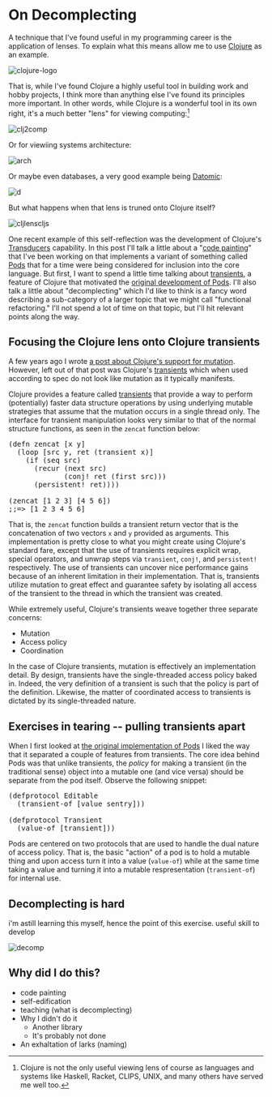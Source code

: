 # On Decomplecting

A technique that I've found useful in my programming career is the application of lenses.  To explain what this means allow me to use [Clojure](http://www.clojure.org) as an example.

![clojure-logo](https://farm9.staticflickr.com/8638/16548618428_8a14452fc2_o_d.png)

That is, while I've found Clojure a highly useful tool in building work and hobby projects, I think more than anything else I've found its principles more important.  In other words, while Clojure is a wonderful tool in its own right, it's a much better "lens" for viewing computing:[^others]

![clj2comp](https://farm9.staticflickr.com/8566/16734968101_172cf52eef_d.jpg)

Or for viewiing systems architecture:

![arch](https://farm9.staticflickr.com/8636/16710288236_1f4eb6d949_o_d.png)

Or maybe even databases, a very good example being [Datomic](http://www.datomic.com):

![d](https://farm9.staticflickr.com/8590/16116224773_7328432de5_o_d.png)

But what happens when that lens is truned onto Clojure itself?

![cljlenscljs](https://farm9.staticflickr.com/8639/16736176715_4ce2116a32_o_d.png)

One recent example of this self-reflection was the development of Clojure's [Transducers](http://blog.cognitect.com/blog/2014/8/6/transducers-are-coming) capability.  In this post I'll talk a little about a "[code painting](http://blog.fogus.me/2015/02/16/code-painting/)" that I've been working on that implements a variant of something called [Pods](http://www.infoq.com/interviews/hickey-clojure-protocols) that for a time were being considered for inclusion into the core language.  But first, I want to spend a little time talking about [transients](http://clojure.org/transients), a feature of Clojure that motivated the [original development of Pods](https://gist.github.com/richhickey/306174).  I'll also talk a little about "decomplecting" which I'd like to think is a fancy word describing a sub-category of a larger topic that we might call "functional refactoring."  I'll not spend a lot of time on that topic, but I'll hit relevant points along the way.

[^others]: Clojure is not the only useful viewing lens of course as languages and systems like Haskell, Racket, CLIPS, UNIX, and many others have served me well too.

## Focusing the Clojure lens onto Clojure transients

A few years ago I wrote [a post about Clojure's support for mutation](http://blog.fogus.me/2011/07/12/no-stinking-mutants/).  However, left out of that post was Clojure's [transients](http://clojure.org/transients) which when used according to spec do not look like mutation as it typically manifests.  

Clojure provides a feature called [transients](http://clojure.org/transients) that provide a way to perform (potentially) faster data structure operations by using underlying mutable strategies that assume that the mutation occurs in a single thread only. The interface for transient manipulation looks very similar to that of the normal structure functions, as seen in the `zencat` function below:

<pre class="prettyprint lang-clj">
(defn zencat [x y] 
  (loop [src y, ret (transient x)]
    (if (seq src) 
      (recur (next src) 
             (conj! ret (first src)))
      (persistent! ret))))
    
(zencat [1 2 3] [4 5 6])
;;=> [1 2 3 4 5 6]
</pre>

That is, the `zencat` function builds a transient return vector that is the concatenation of two vectors `x` and `y` provided as arguments.  This implementation is pretty close to what you might create using Clojure's standard fare, except that the use of transients requires explicit wrap, special operators, and unwrap steps via `transient`, `conj!`, and `persistent!` respectively.  The use of transients can uncover nice performance gains because of an inherent limitation in their implementation.  That is, transients utilize mutation to great effect and guarantee safety by isolating all access of the transient to the thread in which the transient was created.

While extremely useful, Clojure's transients weave together three separate concerns:

 - Mutation
 - Access policy
 - Coordination

In the case of Clojure transients, mutation is effectively an implementation detail.  By design, transients have the single-threaded access policy baked in.  Indeed, the very definition of a transient is such that the policy is part of the definition.  Likewise, the matter of coordinated access to transients is dictated by its single-threaded nature.

## Exercises in tearing -- pulling transients apart

When I first looked at [the original implementation of Pods](https://gist.github.com/richhickey/306174) I liked the way that it separated a couple of features from transients.  The core idea behind Pods was that unlike transients, the *policy* for making a transient (in the traditional sense) object into a mutable one (and vice versa) should be separate from the pod itself.  Observe the following snippet:

<pre class="prettyprint lang-clj">
(defprotocol Editable
  (transient-of [value sentry]))
 
(defprotocol Transient
  (value-of [transient]))
</pre>

Pods are centered on two protocols that are used to handle the dual nature of access policy.  That is, the basic "action" of a pod is to hold a mutable thing and upon access turn it into a value (`value-of`) while at the same time taking a value and turning it into a mutable respresentation (`transient-of`) for internal use.

## Decomplecting is hard

i'm astill learning this myself, hence the point of this exercise.  useful skill to develop


![decomp](https://farm9.staticflickr.com/8572/16001280194_0c3bc45a6d_d.jpg)

## Why did I do this?

- code painting
- self-edification
- teaching (what is decomplecting)
- Why I didn't do it
  - Another library
  - It's probably not done
- An exhaltation of larks (naming)


